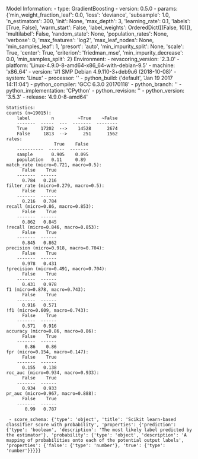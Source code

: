 Model Information:
	 - type: GradientBoosting
	 - version: 0.5.0
	 - params: {'min_weight_fraction_leaf': 0.0, 'loss': 'deviance', 'subsample': 1.0, 'n_estimators': 300, 'init': None, 'max_depth': 3, 'learning_rate': 0.1, 'labels': [True, False], 'warm_start': False, 'label_weights': OrderedDict([(False, 10)]), 'multilabel': False, 'random_state': None, 'population_rates': None, 'verbose': 0, 'max_features': 'log2', 'max_leaf_nodes': None, 'min_samples_leaf': 1, 'presort': 'auto', 'min_impurity_split': None, 'scale': True, 'center': True, 'criterion': 'friedman_mse', 'min_impurity_decrease': 0.0, 'min_samples_split': 2}
	Environment:
	 - revscoring_version: '2.3.0'
	 - platform: 'Linux-4.9.0-8-amd64-x86_64-with-debian-9.5'
	 - machine: 'x86_64'
	 - version: '#1 SMP Debian 4.9.110-3+deb9u6 (2018-10-08)'
	 - system: 'Linux'
	 - processor: ''
	 - python_build: ('default', 'Jan 19 2017 14:11:04')
	 - python_compiler: 'GCC 6.3.0 20170118'
	 - python_branch: ''
	 - python_implementation: 'CPython'
	 - python_revision: ''
	 - python_version: '3.5.3'
	 - release: '4.9.0-8-amd64'
	
	Statistics:
	counts (n=19015):
		label        n         ~True    ~False
		-------  -----  ---  -------  --------
		True     17202  -->    14528      2674
		False     1813  -->      251      1562
	rates:
		              True    False
		----------  ------  -------
		sample       0.905    0.095
		population   0.11     0.89
	match_rate (micro=0.721, macro=0.5):
		  False    True
		-------  ------
		  0.784   0.216
	filter_rate (micro=0.279, macro=0.5):
		  False    True
		-------  ------
		  0.216   0.784
	recall (micro=0.86, macro=0.853):
		  False    True
		-------  ------
		  0.862   0.845
	!recall (micro=0.846, macro=0.853):
		  False    True
		-------  ------
		  0.845   0.862
	precision (micro=0.918, macro=0.704):
		  False    True
		-------  ------
		  0.978   0.431
	!precision (micro=0.491, macro=0.704):
		  False    True
		-------  ------
		  0.431   0.978
	f1 (micro=0.878, macro=0.743):
		  False    True
		-------  ------
		  0.916   0.571
	!f1 (micro=0.609, macro=0.743):
		  False    True
		-------  ------
		  0.571   0.916
	accuracy (micro=0.86, macro=0.86):
		  False    True
		-------  ------
		   0.86    0.86
	fpr (micro=0.154, macro=0.147):
		  False    True
		-------  ------
		  0.155   0.138
	roc_auc (micro=0.934, macro=0.933):
		  False    True
		-------  ------
		  0.934   0.933
	pr_auc (micro=0.967, macro=0.888):
		  False    True
		-------  ------
		   0.99   0.787
	
	 - score_schema: {'type': 'object', 'title': 'Scikit learn-based classifier score with probability', 'properties': {'prediction': {'type': 'boolean', 'description': 'The most likely label predicted by the estimator'}, 'probability': {'type': 'object', 'description': 'A mapping of probabilities onto each of the potential output labels', 'properties': {'false': {'type': 'number'}, 'true': {'type': 'number'}}}}}

